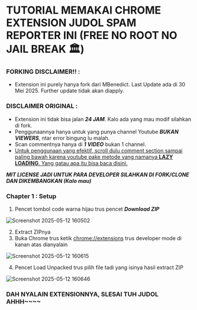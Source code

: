 # TUTORIAL MEMAKAI CHROME EXTENSION JUDOL SPAM REPORTER INI (FREE NO ROOT NO JAIL BREAK 🏛️)

### FORKING DISCLAIMER!! :
- Extension ini purely hanya fork dari MBenedict. Last Update ada di 30 Mei 2025.
Further update tidak akan diapply.

### DISCLAIMER ORIGINAL :
- Extension ini tidak bisa jalan <strong><em>24 JAM</em></strong>. Kalo ada yang mau modif silahkan di fork.
- Penggunaannya hanya untuk yang punya channel Youtube <strong><em>BUKAN VIEWERS</em></strong>, ntar error bingung lu malah.
- Scan commentnya hanya di <strong><em>1 VIDEO</em></strong> bukan 1 channel.
- <ins>Untuk penggunaan yang efektif, scroll dulu comment section sampai paling bawah karena youtube pake metode yang namanya <strong>LAZY LOADING</strong>. Yang gatau apa itu bisa baca [disini](https://www.jagoanhosting.com/blog/apa-itu-lazy-load/).</ins>

***MIT LICENSE JADI UNTUK PARA DEVELOPER SILAHKAN DI FORK/CLONE DAN DIKEMBANGKAN (Kalo mau)***

### Chapter 1 : Setup
1. Pencet tombol code warna hijau trus pencet <strong><em>Download ZIP</em></strong>

![Screenshot 2025-05-12 160502](https://github.com/user-attachments/assets/959ed6d8-c777-4a5a-84a4-58b7c692ded6)

2. Extract ZIPnya
3. Buka Chrome trus ketik [chrome://extensions](chrome://extensions) trus developer mode di kanan atas dianyalain

![Screenshot 2025-05-12 160615](https://github.com/user-attachments/assets/4c02d01f-d41b-4af5-9563-57c4745d1c45)

4. Pencet Load Unpacked trus pilih file tadi yang isinya hasil extract ZIP

![Screenshot 2025-05-12 160646](https://github.com/user-attachments/assets/90067721-7063-4912-a774-bb94fde3abc8)

### DAH NYALAIN EXTENSIONNYA, SLESAI TUH JUDOL AHHH~~~~
